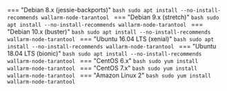 === "Debian 8.x (jessie-backports)"
    ```bash
    sudo apt install --no-install-recommends wallarm-node-tarantool
    ```
=== "Debian 9.x (stretch)"
    ```bash
    sudo apt install --no-install-recommends wallarm-node-tarantool
    ```
=== "Debian 10.x (buster)"
    ```bash
    sudo apt install --no-install-recommends wallarm-node-tarantool
    ```
=== "Ubuntu 16.04 LTS (xenial)"
    ```bash
    sudo apt install --no-install-recommends wallarm-node-tarantool
    ```
=== "Ubuntu 18.04 LTS (bionic)"
    ```bash
    sudo apt install --no-install-recommends wallarm-node-tarantool
    ```
=== "CentOS 6.x"
    ```bash
    sudo yum install wallarm-node-tarantool
    ```
=== "CentOS 7.x"
    ```bash
    sudo yum install wallarm-node-tarantool
    ```
=== "Amazon Linux 2"
    ```bash
    sudo yum install wallarm-node-tarantool
    ```

